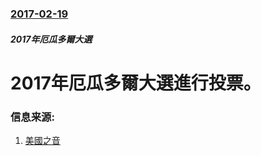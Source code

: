 ### [2017-02-19](/news/2017/02/19/index.md)

##### 2017年厄瓜多爾大選
# 2017年厄瓜多爾大選進行投票。 




### 信息来源:

1. [美國之音](http://www.voanews.com/a/ecuador-election/3730949.html)
